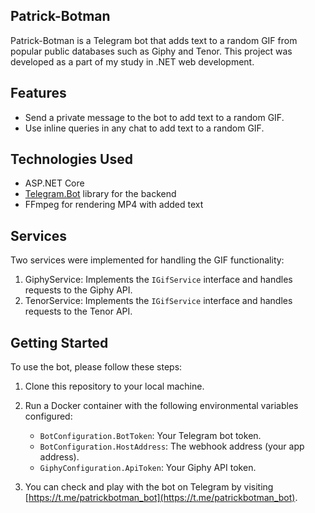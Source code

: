 ## Patrick-Botman

Patrick-Botman is a Telegram bot that adds text to a random GIF from popular public databases such as Giphy and Tenor. This project was developed as a part of my study in .NET web development.

## Features

-   Send a private message to the bot to add text to a random GIF.
-   Use inline queries in any chat to add text to a random GIF.

## Technologies Used

-   ASP.NET Core
-   [Telegram.Bot](https://github.com/TelegramBots/Telegram.Bot) library for the backend
-   FFmpeg for rendering MP4 with added text

## Services

Two services were implemented for handling the GIF functionality:

1.  GiphyService: Implements the `IGifService` interface and handles requests to the Giphy API.
2.  TenorService: Implements the `IGifService` interface and handles requests to the Tenor API.

## Getting Started

To use the bot, please follow these steps:

1.  Clone this repository to your local machine.
    
2.  Run a Docker container with the following environmental variables configured:
    
    -   `BotConfiguration.BotToken`: Your Telegram bot token.
    -   `BotConfiguration.HostAddress`: The webhook address (your app address).
    -   `GiphyConfiguration.ApiToken`: Your Giphy API token.
3.  You can check and play with the bot on Telegram by visiting [https://t.me/patrickbotman_bot](https://t.me/patrickbotman_bot).
